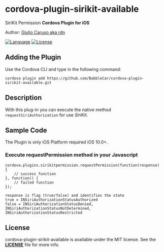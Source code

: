 # cordova-plugin-sirikit-available

SiriKit Permission **Cordova Plugin for iOS**

Author: [Giulio Caruso aka rdn](https://twitter.com/giuliordn87)

[![Language](https://img.shields.io/badge/language-objective--c-green.svg)](https://developer.apple.com/reference/objectivec)
[![License](https://img.shields.io/badge/license-MIT-blue.svg)](https://github.com/rdn87/cordova-plugin-sirikit-available/blob/master/LICENSE)

## Adding the Plugin ##

Use the Cordova CLI and type in the following command:

`cordova plugin add https://github.com/BabbleCar/cordova-plugin-sirikit-available.git`

## Description

With this plug-in you can execute the native method `requestSiriAuthorization` for use *SiriKit*.

## Sample Code

The Plugin is only iOS Platform required iOS 10.0+.

### Execute requestPermission method in your Javascript

    cordova.plugins.sirikitpermission.requestPermission(function(response) {
        // success function
    }, function() {
        // failed function
    });
    
    response is flag (true/false) and identifies the state 
    true = INSiriAuthorizationStatusAuthorized
    false = INSiriAuthorizationStatusDenied, INSiriAuthorizationStatusNotDetermined, INSiriAuthorizationStatusRestricted
    
## License

cordova-plugin-sirikit-available is available under the MIT license. See the **[LICENSE](https://github.com/rdn87/cordova-plugin-sirikit-available/blob/master/LICENSE)** file for more info.
